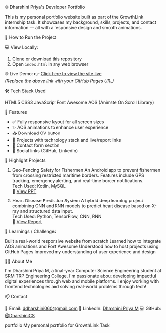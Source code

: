 🌐 Dharshini Priya's Developer Portfolio

This is my personal portfolio website built as part of the GrowthLink internship task. It showcases my background, skills, projects, and contact information — all with a responsive design and smooth animations.



 🚀 How to Run the Project

💻 View Locally:
1. Clone or download this repository
2. Open `index.html` in any web browser

 🌐 Live Demo:
👉 [Click here to view the site live](https://DharshiniCS.github.io/portfolio)  
_(Replace the above link with your GitHub Pages URL)_



🛠️ Tech Stack Used

  HTML5
  CSS3
  JavaScript
  Font Awesome
  AOS (Animate On Scroll Library)



 📌 Features

- ✅ Fully responsive layout for all screen sizes
- ✨ AOS animations to enhance user experience
- 📥 Download CV button
- 🧠 Projects with technology stack and live/report links
- 📩 Contact form section
- 🔗 Social links (GitHub, LinkedIn)



 💼 Highlight Projects

 1. Geo-Fencing Safety for Fishermen
   An Android app to prevent fishermen from crossing restricted maritime borders. Features include GPS tracking, emergency alerting, and real-time border notifications.  
   Tech Used: Kotlin, MySQL  
  🔗 [View PPT](https://docs.google.com/presentation/d/1kYCAFY9rCIuVK11OUMkTsfuWdkiPWYVC/edit?usp=drive_link&ouid=106261059085669386567&rtpof=true&sd=true)



 2. Heart Disease Prediction System
   A hybrid deep learning project combining CNN and RNN models to predict heart disease based on X-ray and structured data input.  
   Tech Used: Python, TensorFlow, CNN, RNN  
  🔗 [View Report](https://docs.google.com/document/d/1IvwQELTWHUZMeFzHcdaVr_1YoR7A5fPq/edit?usp=drive_link&ouid=106261059085669386567&rtpof=true&sd=true)


🧠 Learnings / Challenges

  Built a real-world responsive website from scratch
  Learned how to integrate AOS animations and Font Awesome
  Understood how to host projects using GitHub Pages
  Improved my understanding of user experience and design



👩‍💻 About Me

I'm Dharshini Priya M, a final-year Computer Science Engineering student at SRM TRP Engineering College. I'm passionate about developing impactful digital experiences through web and mobile platforms. I enjoy working with frontend technologies and solving real-world problems through tech!



📫 Contact

  📧 Email: [ddharshini060@gmail.com](mailto:ddharshini060@gmail.com)
  🔗 LinkedIn: [Dharshini Priya M](https://linkedin.com/in/dharshini-priya-m-270344289)
  💻 GitHub: [@DharshiniCS](https://github.com/DharshiniCS)



portfolio
My personal portfolio for GrowthLink Task
